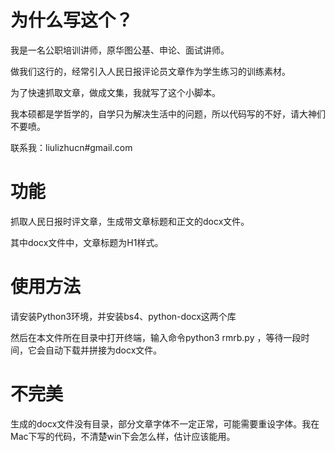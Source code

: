 # 为什么写这个？

我是一名公职培训讲师，原华图公基、申论、面试讲师。

做我们这行的，经常引入人民日报评论员文章作为学生练习的训练素材。

为了快速抓取文章，做成文集，我就写了这个小脚本。

我本硕都是学哲学的，自学只为解决生活中的问题，所以代码写的不好，请大神们不要喷。

联系我：liulizhucn#gmail.com

# 功能

抓取人民日报时评文章，生成带文章标题和正文的docx文件。

其中docx文件中，文章标题为H1样式。

# 使用方法

请安装Python3环境，并安装bs4、python-docx这两个库

然后在本文件所在目录中打开终端，输入命令python3 rmrb.py ，等待一段时间，它会自动下载并拼接为docx文件。

# 不完美

生成的docx文件没有目录，部分文章字体不一定正常，可能需要重设字体。我在Mac下写的代码，不清楚win下会怎么样，估计应该能用。
